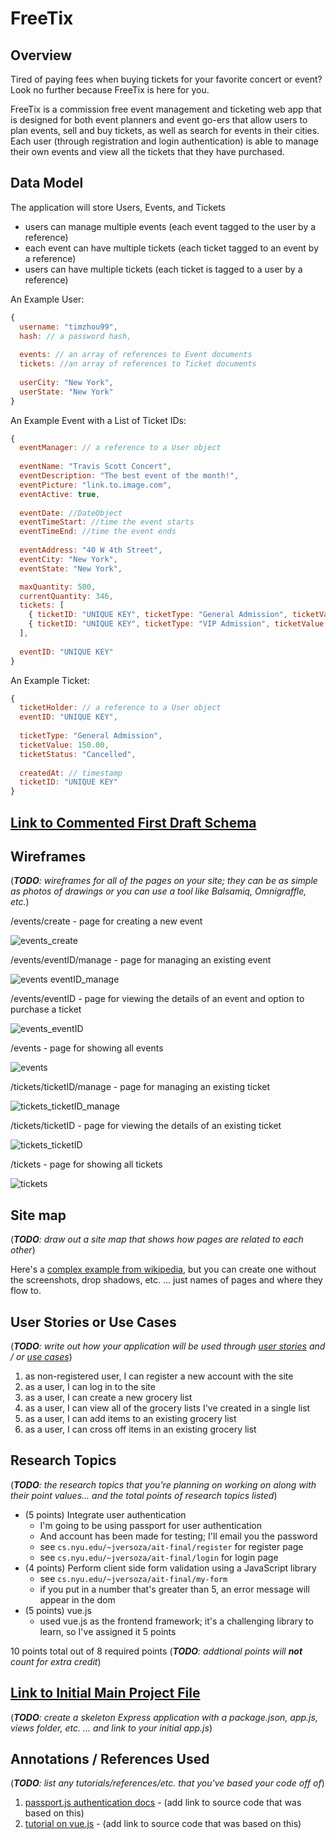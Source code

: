 # FreeTix

## Overview

Tired of paying fees when buying tickets for your favorite concert or event? Look no further because FreeTix is here for you.

FreeTix is a commission free event management and ticketing web app that is designed for both event planners and event go-ers that allow users to plan events, sell and buy tickets, as well as search for events in their cities. Each user (through registration and login authentication) is able to manage their own events and view all the tickets that they have purchased.


## Data Model

The application will store Users, Events, and Tickets

* users can manage multiple events (each event tagged to the user by a reference)
* each event can have multiple tickets (each ticket tagged to an event by a reference)
* users can have multiple tickets (each ticket is tagged to a user by a reference)

An Example User:

```javascript
{
  username: "timzhou99",
  hash: // a password hash,
  
  events: // an array of references to Event documents
  tickets: //an array of references to Ticket documents
  
  userCity: "New York",
  userState: "New York"
}
```

An Example Event with a List of Ticket IDs:

```javascript
{
  eventManager: // a reference to a User object
  
  eventName: "Travis Scott Concert",
  eventDescription: "The best event of the month!",
  eventPicture: "link.to.image.com",
  eventActive: true,
  
  eventDate: //DateObject
  eventTimeStart: //time the event starts
  eventTimeEnd: //time the event ends
  
  eventAddress: "40 W 4th Street",
  eventCity: "New York",
  eventState: "New York",

  maxQuantity: 500,
  currentQuantity: 346,
  tickets: [
    { ticketID: "UNIQUE KEY", ticketType: "General Admission", ticketValue: 150.00},
    { ticketID: "UNIQUE KEY", ticketType: "VIP Admission", ticketValue: 350.00},
  ],
  
  eventID: "UNIQUE KEY"
}
```

An Example Ticket:

```javascript
{
  ticketHolder: // a reference to a User object
  eventID: "UNIQUE KEY",
  
  ticketType: "General Admission",
  ticketValue: 150.00,
  ticketStatus: "Cancelled",
  
  createdAt: // timestamp
  ticketID: "UNIQUE KEY"
}
```

## [Link to Commented First Draft Schema](db.js) 

## Wireframes

(___TODO__: wireframes for all of the pages on your site; they can be as simple as photos of drawings or you can use a tool like Balsamiq, Omnigraffle, etc._)

/events/create - page for creating a new event

![events_create](documentation/events-create.PNG)

/events/eventID/manage - page for managing an existing event

![events eventID_manage](documentation/events-manage.PNG)

/events/eventID - page for viewing the details of an event and option to purchase a ticket

![events_eventID](documentation/events-eventID.PNG)

/events - page for showing all events

![events](documentation/events.PNG)

/tickets/ticketID/manage - page for managing an existing ticket

![tickets_ticketID_manage](documentation/tickets-ticketID-manage.PNG)

/tickets/ticketID - page for viewing the details of an existing ticket

![tickets_ticketID](documentation/tickets-ticketID.PNG)

/tickets - page for showing all tickets

![tickets](documentation/tickets.PNG)

## Site map

(___TODO__: draw out a site map that shows how pages are related to each other_)

Here's a [complex example from wikipedia](https://upload.wikimedia.org/wikipedia/commons/2/20/Sitemap_google.jpg), but you can create one without the screenshots, drop shadows, etc. ... just names of pages and where they flow to.

## User Stories or Use Cases

(___TODO__: write out how your application will be used through [user stories](http://en.wikipedia.org/wiki/User_story#Format) and / or [use cases](https://www.mongodb.com/download-center?jmp=docs&_ga=1.47552679.1838903181.1489282706#previous)_)

1. as non-registered user, I can register a new account with the site
2. as a user, I can log in to the site
3. as a user, I can create a new grocery list
4. as a user, I can view all of the grocery lists I've created in a single list
5. as a user, I can add items to an existing grocery list
6. as a user, I can cross off items in an existing grocery list

## Research Topics

(___TODO__: the research topics that you're planning on working on along with their point values... and the total points of research topics listed_)

* (5 points) Integrate user authentication
    * I'm going to be using passport for user authentication
    * And account has been made for testing; I'll email you the password
    * see <code>cs.nyu.edu/~jversoza/ait-final/register</code> for register page
    * see <code>cs.nyu.edu/~jversoza/ait-final/login</code> for login page
* (4 points) Perform client side form validation using a JavaScript library
    * see <code>cs.nyu.edu/~jversoza/ait-final/my-form</code>
    * if you put in a number that's greater than 5, an error message will appear in the dom
* (5 points) vue.js
    * used vue.js as the frontend framework; it's a challenging library to learn, so I've assigned it 5 points

10 points total out of 8 required points (___TODO__: addtional points will __not__ count for extra credit_)


## [Link to Initial Main Project File](app.js) 

(___TODO__: create a skeleton Express application with a package.json, app.js, views folder, etc. ... and link to your initial app.js_)

## Annotations / References Used

(___TODO__: list any tutorials/references/etc. that you've based your code off of_)

1. [passport.js authentication docs](http://passportjs.org/docs) - (add link to source code that was based on this)
2. [tutorial on vue.js](https://vuejs.org/v2/guide/) - (add link to source code that was based on this)

